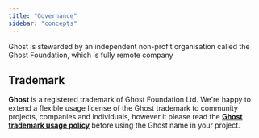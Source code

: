 ```yaml
---
title: "Governance"
sidebar: "concepts"
---
```


Ghost is stewarded by an independent non-profit organisation called the Ghost Foundation, which is fully remote company

## Trademark

**Ghost** is a registered trademark of Ghost Foundation Ltd. We're happy to extend a flexible usage license of the Ghost trademark to community projects, companies and individuals, however it please read the **[Ghost trademark usage policy](https://ghost.org/trademark/)** before using the Ghost name in your project.
